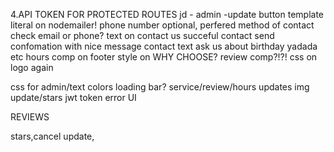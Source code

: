 4.API TOKEN FOR PROTECTED ROUTES
jd - admin -update button
template literal on nodemailer!
phone number optional, perfered method of contact check email or phone?
text on contact us
succeful contact send confomation with nice message
contact text ask us about birthday yadada  etc
hours comp on footer
style on WHY CHOOSE?
review comp?!?!
css on logo again



css for admin/text colors
loading bar? service/review/hours updates
img update/stars
jwt token error UI


REVIEWS

stars,cancel update,